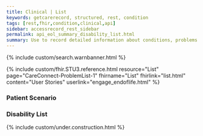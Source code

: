 ```yaml
---
title: Clinical | List
keywords: getcarerecord, structured, rest, condition
tags: [rest,fhir,condition,clinical,api]
sidebar: accessrecord_rest_sidebar
permalink: api_eol_summary_disability_list.html
summary: Use to record detailed information about conditions, problems or diagnoses recognized by a clinician. There are many uses e.g. recording a diagnosis during an encounter; populating a problem list or a summary statement, such as a discharge summary.
---
```

{% include custom/search.warnbanner.html %}

{% include custom/fhir.STU3.reference.html resource="List" page="CareConnect-ProblemList-1" fhirname="List" fhirlink="list.html" content="User Stories" userlink="engage_endoflife.html" %}

### Patient Scenario ###

### Disability List ###


{% include custom/under.construction.html %}

<List xmlns="http://hl7.org/fhir" xmlns:xsi="http://www.w3.org/2001/XMLSchema-instance" xsi:schemaLocation="http://hl7.org/fhir file:///C:/stu3/list.xsd">
	<id value="9fa0541c-67a2-4946-a7e3-ef3c4a8991f1"/>
	<meta>
		<profile value="https://fhir.nhs.uk/STU3/StructureDefinition/CareConnect-ProblemList-1"/>
	</meta>
	<status value="current"/>
	<mode value="working"/>
	<code>
		<coding>
			<system value="http://hl7.org/fhir/list-example-use-codes"/>
			<code value="Problems"/>
			<display value="Problem List"/>
		</coding>
	</code>
	<subject>
		<reference value="CareConnect-Patient-1/6101231234"/>
	</subject>
	<date value="2018-06-18T00:00:00+01:00"/>
	<source>
		<reference value="CareConnect-Practitioner-1/12345678"/>
	</source>
	<entry>
		<item>
			<reference value="CareConnect-ProblemHeader-Condition-1/4adbbc2b-468a-4517-a5ae-f1d0db19cce5"/>
		</item>
	</entry>
</List>
